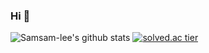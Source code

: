 ### Hi 👋

<!--
**Samsam-lee/Samsam-lee** is a ✨ _special_ ✨ repository because its `README.md` (this file) appears on your GitHub profile.

Here are some ideas to get you started:

- 🔭 I’m currently working on ...
- 🌱 I’m currently learning ...
- 👯 I’m looking to collaborate on ...
- 🤔 I’m looking for help with ...
- 💬 Ask me about ...
- 📫 How to reach me: ...
- 😄 Pronouns: ...
- ⚡ Fun fact: ...
-->

![Samsam-lee's github stats](https://github-readme-stats.vercel.app/api?username=Samsam-lee&show_icons=true)
[![solved.ac tier](http://mazassumnida.wtf/api/generate_badge?boj=Samsam-lee)](https://solved.ac/Samsam-lee)
